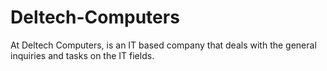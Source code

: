 # Deltech-Computers
At Deltech Computers, is an IT based company that deals with the general inquiries and tasks on the IT fields.
